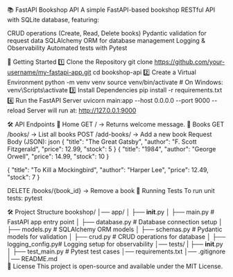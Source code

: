 📚 FastAPI Bookshop API
A simple FastAPI-based bookshop RESTful API with SQLite database, featuring:

CRUD operations (Create, Read, Delete books)
Pydantic validation for request data
SQLAlchemy ORM for database management
Logging & Observability
Automated tests with Pytest

🚀 Getting Started
1️⃣ Clone the Repository
git clone https://github.com/your-username/my-fastapi-app.git
cd bookshop-api
2️⃣ Create a Virtual Environment
python -m venv venv
source venv/bin/activate  # On Windows: venv\Scripts\activate
3️⃣ Install Dependencies
pip install -r requirements.txt
4️⃣ Run the FastAPI Server
uvicorn main:app --host 0.0.0.0 --port 9000 --reload
Server will run at: http://127.0.0.1:9000

🛠 API Endpoints
📌 Home
GET / → Returns welcome message.
📌 Books
GET /books/ → List all books
POST /add-books/ → Add a new book
Request Body (JSON):
json
{
  "title": "The Great Gatsby",
  "author": "F. Scott Fitzgerald",
  "price": 12.99,
  "stock": 5
}
{
  "title": "1984",
  "author": "George Orwell",
  "price": 14.99,
  "stock": 10
}

{
  "title": "To Kill a Mockingbird",
  "author": "Harper Lee",
  "price": 12.49,
  "stock": 7
}

DELETE /books/{book_id} → Remove a book
🧪 Running Tests
To run unit tests:
pytest

🛠 Project Structure
bookshop/
│── app/
│   ├── __init__.py
│   ├── main.py          # FastAPI app entry point
│   ├── database.py      # Database connection setup
│   ├── models.py        # SQLAlchemy ORM models
│   ├── schemas.py       # Pydantic models for validation
│   ├── crud.py          # CRUD operations for database
│   ├── logging_config.py# Logging setup for observability
│── tests/
|   ├── __init__.py
│   ├── test_main.py    # Pytest test cases
│── requirements.txt
│── .gitignore
│── README.md            
📜 License
This project is open-source and available under the MIT License.
